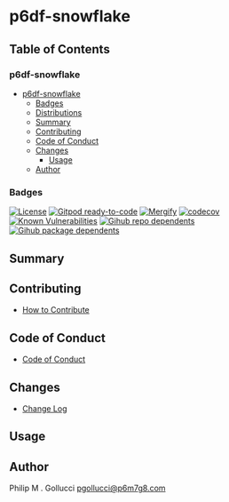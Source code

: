 # p6df-snowflake

## Table of Contents


### p6df-snowflake
- [p6df-snowflake](#p6df-snowflake)
  - [Badges](#badges)
  - [Distributions](#distributions)
  - [Summary](#summary)
  - [Contributing](#contributing)
  - [Code of Conduct](#code-of-conduct)
  - [Changes](#changes)
    - [Usage](#usage)
  - [Author](#author)

### Badges

[![License](https://img.shields.io/badge/License-Apache%202.0-yellowgreen.svg)](https://opensource.org/licenses/Apache-2.0)
[![Gitpod ready-to-code](https://img.shields.io/badge/Gitpod-ready--to--code-blue?logo=gitpod)](https://gitpod.io/#https://github.com/p6m7g8/p6df-snowflake)
[![Mergify](https://img.shields.io/endpoint.svg?url=https://gh.mergify.io/badges/p6m7g8/p6df-snowflake/&style=flat)](https://mergify.io)
[![codecov](https://codecov.io/gh/p6m7g8/p6df-snowflake/branch/master/graph/badge.svg?token=14Yj1fZbew)](https://codecov.io/gh/p6m7g8/p6df-snowflake)
[![Known Vulnerabilities](https://snyk.io/test/github/p6m7g8/p6df-snowflake/badge.svg?targetFile=package.json)](https://snyk.io/test/github/p6m7g8/p6df-snowflake?targetFile=package.json)
[![Gihub repo dependents](https://badgen.net/github/dependents-repo/p6m7g8/p6df-snowflake)](https://github.com/p6m7g8/p6df-snowflake/network/dependents?dependent_type=REPOSITORY)
[![Gihub package dependents](https://badgen.net/github/dependents-pkg/p6m7g8/p6df-snowflake)](https://github.com/p6m7g8/p6df-snowflake/network/dependents?dependent_type=PACKAGE)

## Summary

## Contributing

- [How to Contribute](CONTRIBUTING.md)

## Code of Conduct

- [Code of Conduct](https://github.com/p6m7g8/.github/blob/master/CODE_OF_CONDUCT.md)

## Changes

- [Change Log](CHANGELOG.md)

## Usage

## Author

Philip M . Gollucci <pgollucci@p6m7g8.com>

